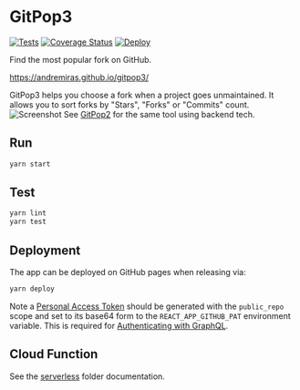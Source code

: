 # GitPop3

[![Tests](https://github.com/AndreMiras/gitpop3/actions/workflows/tests.yml/badge.svg)](https://github.com/AndreMiras/gitpop3/actions/workflows/tests.yml)
[![Coverage Status](https://coveralls.io/repos/github/AndreMiras/gitpop3/badge.svg?branch=develop)](https://coveralls.io/github/AndreMiras/gitpop3?branch=develop)
[![Deploy](https://github.com/AndreMiras/gitpop3/actions/workflows/deploy.yml/badge.svg)](https://github.com/AndreMiras/gitpop3/actions/workflows/deploy.yml)

Find the most popular fork on GitHub.

<https://andremiras.github.io/gitpop3/>

GitPop3 helps you choose a fork when a project goes unmaintained.
It allows you to sort forks by "Stars", "Forks" or "Commits" count.
![Screenshot](https://i.imgur.com/4Ac311o.png)
See [GitPop2](https://github.com/AndreMiras/gitpop2) for the same tool using backend tech.

## Run

```sh
yarn start
```

## Test

```sh
yarn lint
yarn test
```

## Deployment

The app can be deployed on GitHub pages when releasing via:

```sh
yarn deploy
```

Note a [Personal Access Token](https://docs.github.com/en/graphql/guides/forming-calls-with-graphql#authenticating-with-graphql) should be generated with the `public_repo` scope and set to its base64 form to the `REACT_APP_GITHUB_PAT` environment variable.
This is required for [Authenticating with GraphQL](https://docs.github.com/en/free-pro-team@latest/graphql/guides/forming-calls-with-graphql#authenticating-with-graphql).

## Cloud Function

See the [serverless](serverless) folder documentation.
